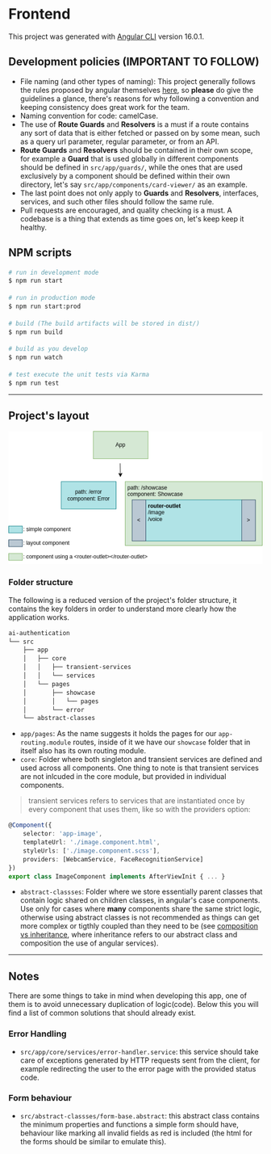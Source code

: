 # Frontend

This project was generated with [Angular CLI](https://github.com/angular/angular-cli) version 16.0.1.

## Development policies (**IMPORTANT TO FOLLOW**)

* File naming (and other types of naming): This project generally follows the rules proposed by angular themselves [here](https://angular.io/guide/styleguide#naming), so **please** do give the guidelines a glance, there's reasons for why following a convention and keeping consistency does great work for the team.
* Naming convention for code: camelCase.
* The use of **Route Guards** and **Resolvers** is a must if a route contains any sort of data that is either fetched or passed on by some mean, such as a query url parameter, regular parameter, or from an API.
* **Route Guards** and **Resolvers** should be contained in their own scope, for example a **Guard** that is used globally in different components should be defined in `src/app/guards/`, while the ones that are used exclusively by a component should be defined within their own directory, let's say `src/app/components/card-viewer/` as an example.
* The last point does not only apply to **Guards** and **Resolvers**, interfaces, services, and such other files should follow the same rule.
* Pull requests are encouraged, and quality checking is a must. A codebase is a thing that extends as time goes on, let's keep keep it healthy.

## NPM scripts

```bash
# run in development mode
$ npm run start

# run in production mode
$ npm run start:prod

# build (The build artifacts will be stored in dist/)
$ npm run build

# build as you develop
$ npm run watch

# test execute the unit tests via Karma
$ npm run test
```

---

## Project's layout

![AI-Auth](./docs/ai-auth.png)

### Folder structure

The following is a reduced version of the project's folder structure, it contains the key folders in order to understand more clearly how the application works.

```bash
ai-authentication
└── src
    ├── app
    │   ├── core
    │   │   ├── transient-services
    │   │   └── services
    │   └── pages
    │       ├── showcase
    │       │   └── pages
    │       └── error
    └── abstract-classes
```

* `app/pages`: As the name suggests it holds the pages for our `app-routing.module` routes, inside of it we have our `showcase` folder that in itself also has its own routing module.
* `core`: Folder where both singleton and transient services are defined and used across all components. One thing to note is that transient services are not inlcuded in the core module, but provided in individual components.
> transient services refers to services that are instantiated once by every component that uses them, like so with the providers option:
```typescript
@Component({
    selector: 'app-image',
    templateUrl: './image.component.html',
    styleUrls: ['./image.component.scss'],
    providers: [WebcamService, FaceRecognitionService]
})
export class ImageComponent implements AfterViewInit { ... }
```
* `abstract-classses`: Folder where we store essentially parent classes that contain logic shared on children classes, in angular's case components. Use only for cases where **many** components share the same strict logic, otherwise using abstract classes is not recommended as things can get more complex or tigthly coupled than they need to be (see [composition vs inheritance](https://www.digitalocean.com/community/tutorials/composition-vs-inheritance), where inheritance refers to our abstract class and composition the use of angular services).

---
## Notes

There are some things to take in mind when developing this app, one of them is to avoid unnecessary duplication of logic(code). Below this you will find a list of common solutions that should already exist.

### Error Handling

* `src/app/core/services/error-handler.service`: this service should take care of exceptions generated by HTTP requests sent from the client, for example redirecting the user to the error page with the provided status code.

### Form behaviour

* `src/abstract-classses/form-base.abstract`: this abstract class contains the minimum properties and functions a simple form should have, behaviour like marking all invalid fields as red is included (the html for the forms should be similar to emulate this). 